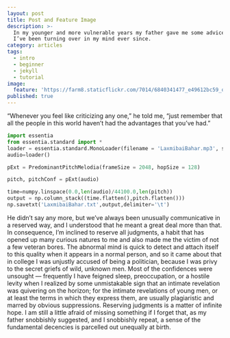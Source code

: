 ```yaml
---
layout: post
title: Post and Feature Image
description: >-
  In my younger and more vulnerable years my father gave me some advice that
  I’ve been turning over in my mind ever since.
category: articles
tags:
  - intro
  - beginner
  - jekyll
  - tutorial
image:
  feature: 'https://farm8.staticflickr.com/7014/6840341477_e49612bc59_o_d.jpg'
published: true
---
```


“Whenever you feel like criticizing any one,” he told me, “just remember that all the people in this world haven’t had the advantages that you’ve had.”

```python
import essentia 
from essentia.standard import *
loader = essentia.standard.MonoLoader(filename = 'LaxmibaiBahar.mp3', sampleRate = 44100)
audio=loader()
```

```python
pExt = PredominantPitchMelodia(frameSize = 2048, hopSize = 128)
```

```python
pitch, pitchConf = pExt(audio)
```

```python
time=numpy.linspace(0.0,len(audio)/44100.0,len(pitch))
output = np.column_stack((time.flatten(),pitch.flatten()))
np.savetxt('LaxmibaiBahar.txt',output,delimiter='\t')
```

He didn’t say any more, but we’ve always been unusually communicative in a reserved way, and I understood that he meant a great deal more than that. In consequence, I’m inclined to reserve all judgments, a habit that has opened up many curious natures to me and also made me the victim of not a few veteran bores. The abnormal mind is quick to detect and attach itself to this quality when it appears in a normal person, and so it came about that in college I was unjustly accused of being a politician, because I was privy to the secret griefs of wild, unknown men. Most of the confidences were unsought — frequently I have feigned sleep, preoccupation, or a hostile levity when I realized by some unmistakable sign that an intimate revelation was quivering on the horizon; for the intimate revelations of young men, or at least the terms in which they express them, are usually plagiaristic and marred by obvious suppressions. Reserving judgments is a matter of infinite hope. I am still a little afraid of missing something if I forget that, as my father snobbishly suggested, and I snobbishly repeat, a sense of the fundamental decencies is parcelled out unequally at birth.
